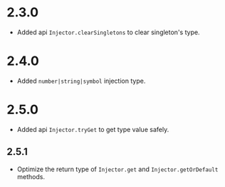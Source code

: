 # 2.3.0
* Added api `Injector.clearSingletons` to clear singleton's type.
# 2.4.0
* Added `number|string|symbol` injection type.
# 2.5.0
* Added api `Injector.tryGet` to get type value safely.
## 2.5.1
* Optimize the return type of `Injector.get` and `Injector.getOrDefault` methods.